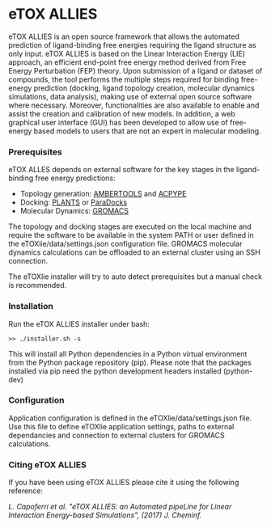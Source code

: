 # eTOX ALLIES

eTOX ALLIES is an open source framework that allows the automated prediction of ligand-binding free energies 
requiring the ligand structure as only input. eTOX ALLIES is based on the Linear Interaction Energy (LIE) approach,
an efficient end-point free energy method derived from Free Energy Perturbation (FEP) theory. 
Upon submission of a ligand or dataset of compounds, the tool performs the multiple steps required for binding 
free-energy prediction (docking, ligand topology creation, molecular dynamics simulations, data analysis), 
making use of external open source software where necessary. Moreover, functionalities are also available to 
enable and assist the creation and calibration of new models. 
In addition, a web graphical user interface (GUI) has been developed to allow use of free-energy based models to
users that are not an expert in molecular modeling.


### Prerequisites

eTOX ALLES depends on external software for the key stages in the ligand-binding free energy predictions:

* Topology generation: [AMBERTOOLS](http://ambermd.org) and [ACPYPE](https://github.com/t-/acpype)
* Docking: [PLANTS](http://www.tcd.uni-konstanz.de/research/plants.php) or [ParaDocks](https://github.com/cbaldauf/paradocks)
* Molecular Dynamics: [GROMACS](http://www.gromacs.org)

The topology and docking stages are executed on the local machine and require the software to be available in the
system PATH or user defined in the eTOXlie/data/settings.json configuration file.
GROMACS molecular dynamics calculations can be offloaded to an external cluster using an SSH connection.

The eTOXlie installer will try to auto detect prerequisites but a manual check is recommended.


### Installation

Run the eTOX ALLIES installer under bash:

    >> ./installer.sh -s

This will install all Python dependencies in a Python virtual environment from the Python package repository (pip).
Please note that the packages installed via pip need the python development headers installed (python-dev)


### Configuration

Application configuration is defined in the eTOXlie/data/settings.json file. Use this file to define eTOXlie application
settings, paths to external dependancies and connection to external clusters for GROMACS calculations.


### Citing eTOX ALLIES

If you have been using eTOX ALLIES please cite it using the following reference:

<cite>L. Capoferri et al. "eTOX ALLIES: an Automated pipeLine for Linear Interaction Energy-based Simulations",
(2017) J. Cheminf.</cite>